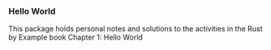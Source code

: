 ### Hello World

This package holds personal notes and solutions to the activities in the Rust by Example book Chapter 1: Hello World
